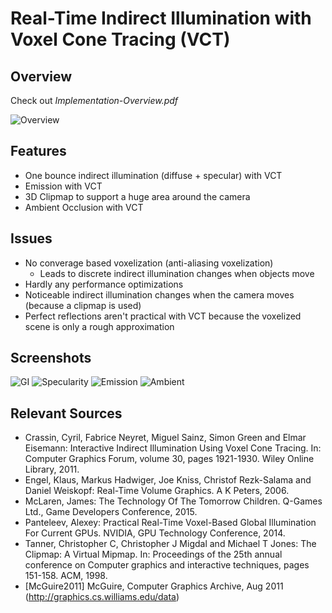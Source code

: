 # Real-Time Indirect Illumination with Voxel Cone Tracing (VCT)
## Overview
Check out *Implementation-Overview.pdf*

![Overview](https://github.com/compix/VoxelConeTracingGI/blob/master/images/Overview.png)

## Features
* One bounce indirect illumination (diffuse + specular) with VCT
* Emission with VCT
* 3D Clipmap to support a huge area around the camera
* Ambient Occlusion with VCT

## Issues
* No converage based voxelization (anti-aliasing voxelization)
  * Leads to discrete indirect illumination changes when objects move
* Hardly any performance optimizations
* Noticeable indirect illumination changes when the camera moves (because a clipmap is used)
* Perfect reflections aren't practical with VCT because the voxelized scene is only a rough approximation

## Screenshots
![GI](https://github.com/compix/VoxelConeTracingGI/blob/master/images/GI.png)
![Specularity](https://github.com/compix/VoxelConeTracingGI/blob/master/images/Specularity.png)
![Emission](https://github.com/compix/VoxelConeTracingGI/blob/master/images/Emission.png)
![Ambient](https://github.com/compix/VoxelConeTracingGI/blob/master/images/AO.png)

## Relevant Sources
* Crassin, Cyril, Fabrice Neyret, Miguel Sainz, Simon Green and Elmar Eisemann: Interactive Indirect Illumination Using Voxel Cone Tracing. In: Computer Graphics Forum, volume 30, pages 1921-1930. Wiley Online Library, 2011.
* Engel, Klaus, Markus Hadwiger, Joe Kniss, Christof Rezk-Salama and Daniel Weiskopf: Real-Time Volume Graphics. A K Peters, 2006.
* McLaren, James: The Technology Of The Tomorrow Children. Q-Games Ltd., Game Developers Conference, 2015.
* Panteleev, Alexey: Practical Real-Time Voxel-Based Global Illumination For Current GPUs. NVIDIA, GPU Technology Conference, 2014.
* Tanner, Christopher C, Christopher J Migdal and Michael T Jones: The Clipmap: A Virtual Mipmap. In: Proceedings of the 25th annual conference on Computer graphics and interactive techniques, pages 151-158. ACM, 1998.
* [McGuire2011] McGuire, Computer Graphics Archive, Aug 2011 (http://graphics.cs.williams.edu/data)
